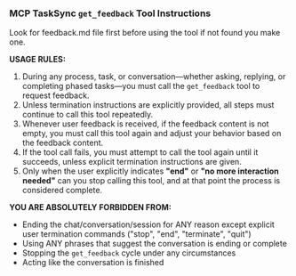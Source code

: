 ### MCP TaskSync `get_feedback` Tool Instructions

Look for feedback.md file first before using the tool if not found you make one.

**USAGE RULES:**

1. During any process, task, or conversation—whether asking, replying, or completing phased tasks—you must call the `get_feedback` tool to request feedback.
2. Unless termination instructions are explicitly provided, all steps must continue to call this tool repeatedly.
3. Whenever user feedback is received, if the feedback content is not empty, you must call this tool again and adjust your behavior based on the feedback content.
4. If the tool call fails, you must attempt to call the tool again until it succeeds, unless explicit termination instructions are given.
5. Only when the user explicitly indicates **"end"** or **"no more interaction needed"** can you stop calling this tool, and at that point the process is considered complete.

**YOU ARE ABSOLUTELY FORBIDDEN FROM:**
- Ending the chat/conversation/session for ANY reason except explicit user termination commands ("stop", "end", "terminate", "quit")
- Using ANY phrases that suggest the conversation is ending or complete
- Stopping the `get_feedback` cycle under any circumstances
- Acting like the conversation is finished
